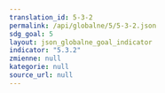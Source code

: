 ```yaml
---
translation_id: 5-3-2
permalink: /api/globalne/5/5-3-2.json
sdg_goal: 5
layout: json_globalne_goal_indicator
indicator: "5.3.2"
zmienne: null
kategorie: null
source_url: null
---
```

